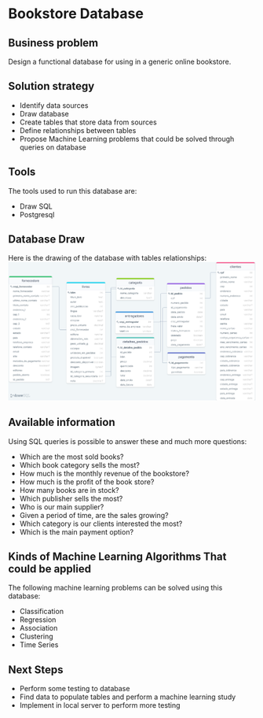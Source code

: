 # Bookstore Database


## Business problem
Design a functional database for using in a generic online bookstore.

## Solution strategy
- Identify data sources
- Draw database
- Create tables that store data from sources
- Define relationships between tables
- Propose Machine Learning problems that could be solved through queries on database

## Tools
The tools used to run this database are:
- Draw SQL
- Postgresql

## Database Draw
Here is the drawing of the database with tables relationships:
![Database draw](database-draw.png)

## Available information
Using SQL queries is possible to answer these and much more questions:
- Which are the most sold books?
- Which book category sells the most?
- How much is the monthly revenue of the bookstore?
- How much is the profit of the book store?
- How many books are in stock?
- Which publisher sells the most?
- Who is our main supplier?
- Given a period of time, are the sales growing?
- Which category is our clients interested the most?
- Which is the main payment option?

## Kinds of Machine Learning Algorithms That could be applied
The following machine learning problems can be solved using this database:
- Classification
- Regression
- Association
- Clustering
- Time Series

## Next Steps
- Perform some testing to database
- Find data to populate tables and perform a machine learning study
- Implement in local server to perform more testing
